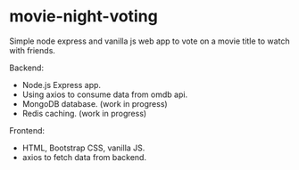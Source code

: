 # movie-night-voting

Simple node express and vanilla js web app to vote on a movie title to watch with friends.

Backend:
- Node.js Express app. 
- Using axios to consume data from omdb api.
- MongoDB database. (work in progress)
- Redis caching. (work in progress)

Frontend:
- HTML, Bootstrap CSS, vanilla JS.
- axios to fetch data from backend.
